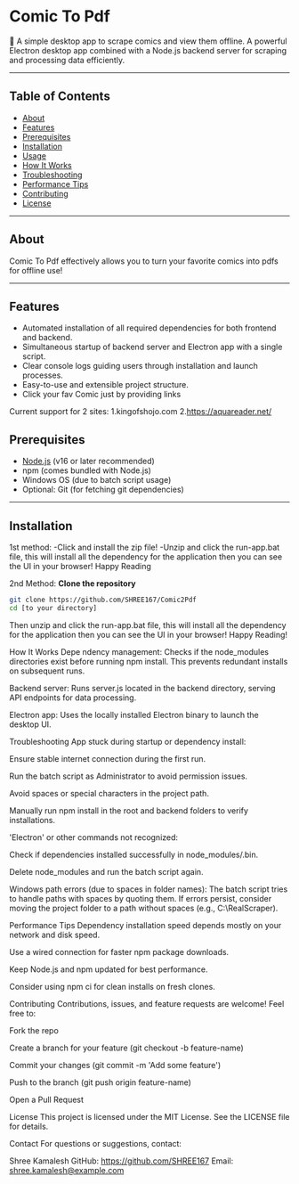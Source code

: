 # Comic To Pdf

📖 A simple desktop app to scrape comics and view them offline.
 A powerful Electron desktop app combined with a Node.js backend server for scraping and processing data efficiently.

---

## Table of Contents

- [About](#about)  
- [Features](#features)  
- [Prerequisites](#prerequisites)  
- [Installation](#installation)  
- [Usage](#usage)  
- [How It Works](#how-it-works)  
- [Troubleshooting](#troubleshooting)  
- [Performance Tips](#performance-tips)  
- [Contributing](#contributing)  
- [License](#license)

---

## About

Comic To Pdf effectively allows you to turn your favorite comics into pdfs for offline use!

---

## Features

- Automated installation of all required dependencies for both frontend and backend.  
- Simultaneous startup of backend server and Electron app with a single script.  
- Clear console logs guiding users through installation and launch processes.  
- Easy-to-use and extensible project structure. 
- Click your fav Comic just by providing links  

Current support for 2 sites: 
1.kingofshojo.com
2.https://aquareader.net/

## Prerequisites

- [Node.js](https://nodejs.org/en/download/) (v16 or later recommended)  
- npm (comes bundled with Node.js)  
- Windows OS (due to batch script usage)  
- Optional: Git (for fetching git dependencies)

---

## Installation

1st method:
-Click and install the zip file!
-Unzip and click the run-app.bat file, this will install all the dependency for the application then you can see the UI in your browser! Happy Reading

2nd Method:
 **Clone the repository**

   ```bash
   git clone https://github.com/SHREE167/Comic2Pdf
   cd [to your directory]
```
Then unzip and click the run-app.bat file, this will install all the dependency for the application then you can see the UI in your browser! Happy Reading!

How It Works
Depe
ndency management: Checks if the node_modules directories exist before running npm install. This prevents redundant installs on subsequent runs.

Backend server: Runs server.js located in the backend directory, serving API endpoints for data processing.

Electron app: Uses the locally installed Electron binary to launch the desktop UI.

Troubleshooting
App stuck during startup or dependency install:

Ensure stable internet connection during the first run.

Run the batch script as Administrator to avoid permission issues.

Avoid spaces or special characters in the project path.

Manually run npm install in the root and backend folders to verify installations.

'Electron' or other commands not recognized:

Check if dependencies installed successfully in node_modules/.bin.

Delete node_modules and run the batch script again.

Windows path errors (due to spaces in folder names):
The batch script tries to handle paths with spaces by quoting them.
If errors persist, consider moving the project folder to a path without spaces (e.g., C:\RealScraper).

Performance Tips
Dependency installation speed depends mostly on your network and disk speed.

Use a wired connection for faster npm package downloads.

Keep Node.js and npm updated for best performance.

Consider using npm ci for clean installs on fresh clones.

Contributing
Contributions, issues, and feature requests are welcome! Feel free to:

Fork the repo

Create a branch for your feature (git checkout -b feature-name)

Commit your changes (git commit -m 'Add some feature')

Push to the branch (git push origin feature-name)

Open a Pull Request

License
This project is licensed under the MIT License. See the LICENSE file for details.

Contact
For questions or suggestions, contact:

Shree Kamalesh
GitHub: https://github.com/SHREE167
Email: shree.kamalesh@example.com


